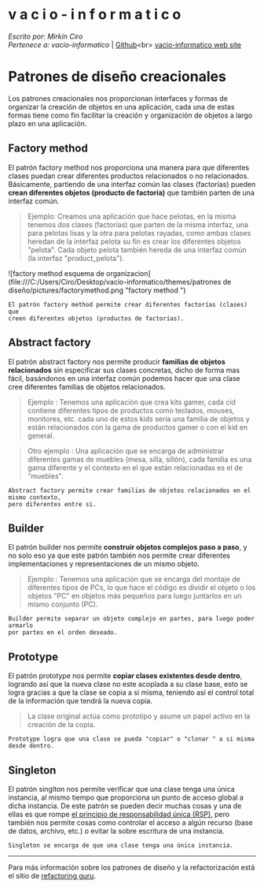 v a c i o - i n f o r m a t i c o
====
*Escrito por: Mirkin Ciro* <br>
*Pertenece a: vacio-informatico* | [Github]("https://github.com/vacio-informatico/")<br>
[vacio-informatico web site]("https://vacio-informatico.github.io/v-i/")

# Patrones de diseño creacionales

Los patrones creacionales nos proporcionan interfaces y formas de organizar la creación de objetos en una aplicación, cada una de estas formas tiene como fin facilitar la creación y organización de objetos a largo plazo en una aplicación.

## Factory method
El patrón factory method nos proporciona una manera para que diferentes clases puedan crear diferentes productos relacionados o no relacionados. Básicamente, partiendo de una interfaz común las clases (factorías) pueden <strong>crean diferentes objetos (producto de factoría)</strong> que también parten de una interfaz común.

> Ejemplo: Creamos una aplicación que hace pelotas, en la misma tenemos dos clases (factorías) que parten de la misma interfaz, una para pelotas lisas y la otra para pelotas rayadas, como ambas clases heredan de la interfaz pelota su fin es crear los diferentes objetos "pelota". Cada objeto pelota también hereda de una interfaz común (la interfaz "product_pelota").

![factory method esquema de organizacion](file:///C:/Users/Ciro/Desktop/vacio-informatico/themes/patrones de diseño/pictures/factorymethod.png "factory method ") 

    El patrón factory method permite crear diferentes factorías (clases) que
    creen diferentes objetos (productos de factorías).

## Abstract factory
El patrón abstract factory nos permite producir <strong>familias de objetos relacionados</strong> sin especificar sus clases concretas, dicho de forma mas fácil, basándonos en una interfaz común podemos hacer que una clase cree diferentes familias de objetos relacionados.

>Ejemplo : Tenemos una aplicación que crea kits gamer, cada cid contiene diferentes tipos de productos como teclados, mouses, monitores, etc. cada uno de estos kids sería una familia de objetos y están relacionados con la gama de productos gamer o con el kid en general.

>Otro ejemplo : Una aplicación que se encarga de administrar diferentes gamas de muebles (mesa, silla, sillón), cada familia es una gama diferente y el contexto en el que están relacionadas es el de "muebles".

    Abstract factory permite crear familias de objetos relacionados en el mismo contexto, 
    pero diferentes entre si.

## Builder
El patrón builder nos permite <strong>construir objetos complejos paso a paso</strong>, y no solo eso ya que este patrón también nos permite crear diferentes implementaciones y representaciones de un mismo objeto.

>Ejemplo : Tenemos una aplicación que se encarga del montaje de diferentes tipos de PCs, lo que hace el código es dividir el objeto o los objetos "PC" en objetos más pequeños para luego juntarlos en un mismo conjunto (PC).

    Builder permite separar un objeto complejo en partes, para luego poder armarlo 
    por partes en el orden deseado.

## Prototype
El patrón prototype nos permite <strong>copiar clases existentes desde dentro</strong>, logrando así que la nueva clase no este acoplada a su clase base, esto se logra gracias a que la clase se copia a si misma, teniendo así el control total de la información que tendrá la nueva copia.

> La clase original actúa como prototipo y asume un papel activo en la creación de la copia.

    Prototype logra que una clase se pueda "copiar" o "clonar " a si misma desde dentro.

## Singleton
El patrón singlton nos permite verificar que una clase tenga una única instancia, al mismo tiempo que proporciona un punto de acceso global a dicha instancia. De este patrón se pueden decir muchas cosas y una de ellas es que rompe <a href="solid.html">el principio de responsabilidad única (RSP)</a>, pero también nos permite cosas como controlar el acceso a algún recurso (base de datos, archivo, etc.) o evitar la sobre escritura de una instancia.

    Singleton se encarga de que una clase tenga una única instancia.

---
Para más información sobre los patrones de diseño y la refactorización está el sitio de <a href="https://refactoring.guru/">refactoring guru</a>.
